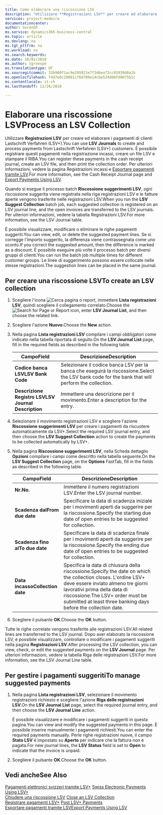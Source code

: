 ```yaml
---
title: Come elaborare una riscossione LSV
description: "Utilizzare **Registrazioni LSV** per creare ed elaborare i pagamenti di clienti Lastschrift Verfahren (LSV+). È possibile registrare questi pagamenti nella registrazione incassi, creare un file LSV e stampare il RIBA."
services: project-madeira
documentationcenter: 
author: SorenGP
ms.service: dynamics365-business-central
ms.topic: article
ms.devlang: na
ms.tgt_pltfrm: na
ms.workload: na
ms.search.keywords: 
ms.date: 10/01/2018
ms.author: sgroespe
ms.translationtype: HT
ms.sourcegitcommit: 33b900f1ac9e295921e7f3d6ea72cc93939d8a1b
ms.openlocfilehash: f447e0c20081cf64709e14cbe524d80fd8075b1c
ms.contentlocale: it-ch
ms.lasthandoff: 11/26/2018

---
```

# <a name="process-an-lsv-collection"></a><span data-ttu-id="5f61a-104">Elaborare una riscossione LSV</span><span class="sxs-lookup"><span data-stu-id="5f61a-104">Process an LSV Collection</span></span>
<span data-ttu-id="5f61a-105">Utilizzare **Registrazioni LSV** per creare ed elaborare i pagamenti di clienti Lastschrift Verfahren (LSV+).</span><span class="sxs-lookup"><span data-stu-id="5f61a-105">You can use **LSV Journals** to create and process payments from Lastschrift Verfahren (LSV+) customers.</span></span> <span data-ttu-id="5f61a-106">È possibile registrare questi pagamenti nella registrazione incassi, creare un file LSV e stampare il RIBA.</span><span class="sxs-lookup"><span data-stu-id="5f61a-106">You can register these payments in the cash receipt journal, create an LSV file, and then print the collection order.</span></span> <span data-ttu-id="5f61a-107">Per ulteriori informazioni, vedere la pagina Registrazioni incassi e [Esportare pagamenti tramite LSV](how-to-export-payments-using-lsv.md).</span><span class="sxs-lookup"><span data-stu-id="5f61a-107">For more information, see the Cash Receipt Journal page and [Export Payments Using LSV](how-to-export-payments-using-lsv.md).</span></span>  

<span data-ttu-id="5f61a-108">Quando si esegue il processo batch **Riscossione suggerimenti LSV**, ogni riscossione suggerita viene registrata nella riga registrazioni LSV e le fatture aperte vengono trasferite nelle registrazioni LSV.</span><span class="sxs-lookup"><span data-stu-id="5f61a-108">When you run the **LSV Suggest Collection** batch job, each suggested collection is registered on an LSV journal line, and the open invoices are transferred to the LSV journals.</span></span> <span data-ttu-id="5f61a-109">Per ulteriori informazioni, vedere la tabella Registrazioni LSV.</span><span class="sxs-lookup"><span data-stu-id="5f61a-109">For more information, see the LSV Journal table.</span></span>  

<span data-ttu-id="5f61a-110">È possibile visualizzare, modificare o eliminare le righe pagamenti suggeriti.</span><span class="sxs-lookup"><span data-stu-id="5f61a-110">You can view, edit, or delete the suggested payment lines.</span></span> <span data-ttu-id="5f61a-111">Se si corregge l'importo suggerito, la differenza viene contrassegnata come uno sconto.</span><span class="sxs-lookup"><span data-stu-id="5f61a-111">If you correct the suggested amount, then the difference is marked as a discount.</span></span> <span data-ttu-id="5f61a-112">È possibile eseguire più volte il processo batch per diversi gruppi di clienti.</span><span class="sxs-lookup"><span data-stu-id="5f61a-112">You can run the batch job multiple times for different customer groups.</span></span> <span data-ttu-id="5f61a-113">Le linee di suggerimento possono essere collocate nelle stesse registrazioni.</span><span class="sxs-lookup"><span data-stu-id="5f61a-113">The suggestion lines can be placed in the same journal.</span></span>  

## <a name="to-create-an-lsv-collection"></a><span data-ttu-id="5f61a-114">Per creare una riscossione LSV</span><span class="sxs-lookup"><span data-stu-id="5f61a-114">To create an LSV collection</span></span>  

1.  <span data-ttu-id="5f61a-115">Scegliere l'icona ![Cerca pagina o report](../../media/ui-search/search_small.png "Cerca pagina o report"), immettere **Lista registrazioni LSV**, quindi scegliere il collegamento correlato.</span><span class="sxs-lookup"><span data-stu-id="5f61a-115">Choose the ![Search for Page or Report](../../media/ui-search/search_small.png "Search for Page or Report icon") icon, enter **LSV Journal List**, and then choose the related link.</span></span>  
2.  <span data-ttu-id="5f61a-116">Scegliere l'azione **Nuovo**.</span><span class="sxs-lookup"><span data-stu-id="5f61a-116">Choose the **New** action.</span></span>  
3.  <span data-ttu-id="5f61a-117">Nella pagina **Lista registrazioni LSV** compilare i campi obbligatori come indicato nella tabella riportata di seguito.</span><span class="sxs-lookup"><span data-stu-id="5f61a-117">On the **LSV Journal List** page, fill in the required fields as described in the following table.</span></span>  

    |<span data-ttu-id="5f61a-118">Campo</span><span class="sxs-lookup"><span data-stu-id="5f61a-118">Field</span></span>|<span data-ttu-id="5f61a-119">Descrizione</span><span class="sxs-lookup"><span data-stu-id="5f61a-119">Description</span></span>|  
    |---------------------------------|---------------------------------------|  
    |<span data-ttu-id="5f61a-120">**Codice banca LSV**</span><span class="sxs-lookup"><span data-stu-id="5f61a-120">**LSV Bank Code**</span></span>|<span data-ttu-id="5f61a-121">Selezionare il codice banca LSV per la banca che eseguirà la riscossione.</span><span class="sxs-lookup"><span data-stu-id="5f61a-121">Select the LSV bank code for the bank that will perform the collection.</span></span>|  
    |<span data-ttu-id="5f61a-122">**Descrizione Registro LSV**</span><span class="sxs-lookup"><span data-stu-id="5f61a-122">**LSV Journal Description**</span></span>|<span data-ttu-id="5f61a-123">Immettere una descrizione per il movimento.</span><span class="sxs-lookup"><span data-stu-id="5f61a-123">Enter a description for the entry.</span></span>|

4.  <span data-ttu-id="5f61a-124">Selezionare il movimento registrazioni LSV e scegliere l'azione **Riscossione suggerimenti LSV** per creare i pagamenti da riscuotere automaticamente da LSV+.</span><span class="sxs-lookup"><span data-stu-id="5f61a-124">Select the required LSV journal entry, and then choose the **LSV Suggest Collection** action to create the payments to be collected automatically by LSV+.</span></span>  
5.  <span data-ttu-id="5f61a-125">Nella pagina **Riscossione suggerimenti LSV**, nella Scheda dettaglio **Opzioni** compilare i campi come descritto nella tabella seguente.</span><span class="sxs-lookup"><span data-stu-id="5f61a-125">On the **LSV Suggest Collection** page, on the **Options** FastTab, fill in the fields as described in the following table.</span></span>  

    |<span data-ttu-id="5f61a-126">Campo</span><span class="sxs-lookup"><span data-stu-id="5f61a-126">Field</span></span>|<span data-ttu-id="5f61a-127">Descrizione</span><span class="sxs-lookup"><span data-stu-id="5f61a-127">Description</span></span>|  
    |---------------------------------|---------------------------------------|  
    |<span data-ttu-id="5f61a-128">**Nr.**</span><span class="sxs-lookup"><span data-stu-id="5f61a-128">**No.**</span></span>|<span data-ttu-id="5f61a-129">Immettere il numero registrazioni LSV.</span><span class="sxs-lookup"><span data-stu-id="5f61a-129">Enter the LSV journal number.</span></span>|  
    |<span data-ttu-id="5f61a-130">**Scadenza dal**</span><span class="sxs-lookup"><span data-stu-id="5f61a-130">**From due date**</span></span>|<span data-ttu-id="5f61a-131">Specificare la data di scadenza iniziale per i movimenti aperti da suggerire per la riscossione.</span><span class="sxs-lookup"><span data-stu-id="5f61a-131">Specify the starting due date of open entries to be suggested for collection.</span></span>|  
    |<span data-ttu-id="5f61a-132">**Scadenza fino al**</span><span class="sxs-lookup"><span data-stu-id="5f61a-132">**To due date**</span></span>|<span data-ttu-id="5f61a-133">Specificare la data di scadenza finale per i movimenti aperti da suggerire per la riscossione.</span><span class="sxs-lookup"><span data-stu-id="5f61a-133">Specify the ending due date of open entries to be suggested for collection.</span></span>|  
    |<span data-ttu-id="5f61a-134">**Data incasso**</span><span class="sxs-lookup"><span data-stu-id="5f61a-134">**Collection date**</span></span>|<span data-ttu-id="5f61a-135">Specifica la data di chiusura della riscossione.</span><span class="sxs-lookup"><span data-stu-id="5f61a-135">Specify the date on which the collection closes.</span></span> <span data-ttu-id="5f61a-136">L'ordine LSV+ deve essere inviato almeno tre giorni lavorativi prima della data di riscossione.</span><span class="sxs-lookup"><span data-stu-id="5f61a-136">The LSV+ order must be submitted at least three banking days before the collection date.</span></span>|  

6.  <span data-ttu-id="5f61a-137">Scegliere il pulsante **OK**.</span><span class="sxs-lookup"><span data-stu-id="5f61a-137">Choose the **OK** button.</span></span>  

<span data-ttu-id="5f61a-138">Tutte le righe correlate vengono trasferite alle registrazioni LSV.</span><span class="sxs-lookup"><span data-stu-id="5f61a-138">All related lines are transferred to the LSV journal.</span></span> <span data-ttu-id="5f61a-139">Dopo aver elaborato la riscossione LSV, è possibile visualizzare, controllare o modificare i pagamenti suggeriti nella pagina **Registrazioni LSV**.</span><span class="sxs-lookup"><span data-stu-id="5f61a-139">After processing the LSV collection, you can view, check, or edit the suggested payments on the **LSV Journal** page.</span></span> <span data-ttu-id="5f61a-140">Per ulteriori informazioni, vedere la tabella Riga delle registrazioni LSV.</span><span class="sxs-lookup"><span data-stu-id="5f61a-140">For more information, see the LSV Journal Line table.</span></span>  

## <a name="to-manage-suggested-payments"></a><span data-ttu-id="5f61a-141">Per gestire i pagamenti suggeriti</span><span class="sxs-lookup"><span data-stu-id="5f61a-141">To manage suggested payments</span></span>  

1.  <span data-ttu-id="5f61a-142">Nella pagina **Lista registrazioni LSV**, selezionare il movimento registrazioni richiesto e scegliere l'azione **Riga delle registrazioni LSV**.</span><span class="sxs-lookup"><span data-stu-id="5f61a-142">On the **LSV Journal List** page, select the required journal entry, and then choose the **LSV Journal Line** action.</span></span>  

    <span data-ttu-id="5f61a-143">È possibile visualizzare e modificare i pagamenti suggeriti in questa pagina.</span><span class="sxs-lookup"><span data-stu-id="5f61a-143">You can view and modify the suggested payments in this page.</span></span> <span data-ttu-id="5f61a-144">È possibile inserire manualmente i pagamenti richiesti.</span><span class="sxs-lookup"><span data-stu-id="5f61a-144">You can enter the required payments manually.</span></span> <span data-ttu-id="5f61a-145">Perle righe registrazioni nuove, il campo **Stato LSV** è impostato su **Aperto** per indicare che la fattura non è pagata.</span><span class="sxs-lookup"><span data-stu-id="5f61a-145">For new journal lines, the **LSV Status** field is set to **Open** to indicate that the invoice is unpaid.</span></span>  

3.  <span data-ttu-id="5f61a-146">Scegliere il pulsante **OK**.</span><span class="sxs-lookup"><span data-stu-id="5f61a-146">Choose the **OK** button.</span></span>  

## <a name="see-also"></a><span data-ttu-id="5f61a-147">Vedi anche</span><span class="sxs-lookup"><span data-stu-id="5f61a-147">See Also</span></span>  
 <span data-ttu-id="5f61a-148">[Pagamenti elettronici svizzeri tramite LSV+](swiss-electronic-payments-using-lsv-.md) </span><span class="sxs-lookup"><span data-stu-id="5f61a-148">[Swiss Electronic Payments Using LSV+](swiss-electronic-payments-using-lsv-.md) </span></span>  
 <span data-ttu-id="5f61a-149">[Chiudere una riscossione LSV](how-to-close-an-lsv-collection.md) </span><span class="sxs-lookup"><span data-stu-id="5f61a-149">[Close an LSV Collection](how-to-close-an-lsv-collection.md) </span></span>  
 <span data-ttu-id="5f61a-150">[Registrare pagamenti LSV+](how-to-post-lsv-payments.md) </span><span class="sxs-lookup"><span data-stu-id="5f61a-150">[Post LSV+ Payments](how-to-post-lsv-payments.md) </span></span>  
 [<span data-ttu-id="5f61a-151">Esportare pagamenti tramite LSV</span><span class="sxs-lookup"><span data-stu-id="5f61a-151">Export Payments Using LSV</span></span>](how-to-export-payments-using-lsv.md)

